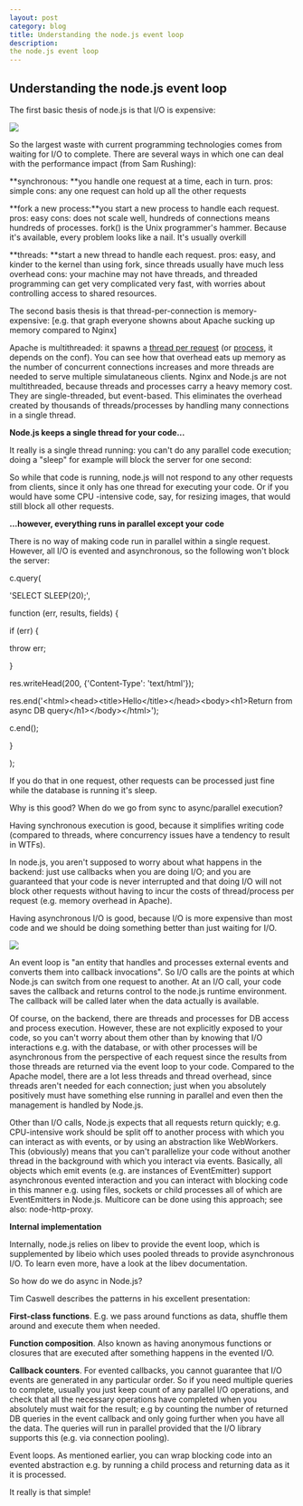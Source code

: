 ```yaml
---
layout: post
category: blog
title: Understanding the node.js event loop
description: 
the node.js event loop
---
```



## Understanding the node.js event loop

The first basic thesis of node.js is that I/O is expensive:

![](http://hiphotos.baidu.com/xoxoxo/pic/item/8772f7faaf51f3dea584d1de94eef01f3a29793d.jpg)

So the largest waste with current programming technologies comes from waiting for I/O to complete. There are several ways in which one can deal with the performance impact (from Sam Rushing):

**synchronous: **you handle one request at a time, each in turn. pros: simple cons: any one request can hold up all the other requests

**fork a new process:**you start a new process to handle each request. pros: easy cons: does not scale well, hundreds of connections means hundreds of processes. fork() is the Unix programmer's hammer. Because it's available, every problem looks like a nail. It's usually overkill

**threads: **start a new thread to handle each request. pros: easy, and kinder to the kernel than using fork, since threads usually have much less overhead cons: your machine may not have threads, and threaded programming can get very complicated very fast, with worries about controlling access to shared resources.

The second basis thesis is that thread-per-connection is memory-expensive: \[e.g. that graph everyone showns about Apache sucking up memory compared to Nginx\]

Apache is multithreaded: it spawns a [thread per request][0] (or [process][1], it depends on the conf). You can see how that overhead eats up memory as the number of concurrent connections increases and more threads are needed to serve multiple simulataneous clients. Nginx and Node.js are not multithreaded, because threads and processes carry a heavy memory cost. They are single-threaded, but event-based. This eliminates the overhead created by thousands of threads/processes by handling many connections in a single thread.

**Node.js keeps a single thread for your code...**

It really is a single thread running: you can't do any parallel code execution; doing a "sleep" for example will block the server for one second:

So while that code is running, node.js will not respond to any other requests from clients, since it only has one thread for executing your code. Or if you would have some CPU -intensive code, say, for resizing images, that would still block all other requests.

**...however, everything runs in parallel except your code**

There is no way of making code run in parallel within a single request. However, all I/O is evented and asynchronous, so the following won't block the server:

c.query(

'SELECT SLEEP(20);',

function (err, results, fields) {

if (err) {

throw err;

}

res.writeHead(200, {'Content-Type': 'text/html'});

res.end('<html\><head\><title\>Hello</title\></head\><body\><h1\>Return from async DB query</h1\></body\></html\>');

c.end();

}

);

If you do that in one request, other requests can be processed just fine while the database is running it's sleep.

Why is this good? When do we go from sync to async/parallel execution?

Having synchronous execution is good, because it simplifies writing code (compared to threads, where concurrency issues have a tendency to result in WTFs).

In node.js, you aren't supposed to worry about what happens in the backend: just use callbacks when you are doing I/O; and you are guaranteed that your code is never interrupted and that doing I/O will not block other requests without having to incur the costs of thread/process per request (e.g. memory overhead in Apache).

Having asynchronous I/O is good, because I/O is more expensive than most code and we should be doing something better than just waiting for I/O.

![](http://hiphotos.baidu.com/xoxoxo/pic/item/bd8bc41b9d16fdfabfbdaf54b48f8c5495ee7b1e.jpg)

An event loop is "an entity that handles and processes external events and converts them into callback invocations". So I/O calls are the points at which Node.js can switch from one request to another. At an I/O call, your code saves the callback and returns control to the node.js runtime environment. The callback will be called later when the data actually is available.

Of course, on the backend, there are threads and processes for DB access and process execution. However, these are not explicitly exposed to your code, so you can't worry about them other than by knowing that I/O interactions e.g. with the database, or with other processes will be asynchronous from the perspective of each request since the results from those threads are returned via the event loop to your code. Compared to the Apache model, there are a lot less threads and thread overhead, since threads aren't needed for each connection; just when you absolutely positively must have something else running in parallel and even then the management is handled by Node.js.

Other than I/O calls, Node.js expects that all requests return quickly; e.g. CPU-intensive work should be split off to another process with which you can interact as with events, or by using an abstraction like WebWorkers. This (obviously) means that you can't parallelize your code without another thread in the background with which you interact via events. Basically, all objects which emit events (e.g. are instances of EventEmitter) support asynchronous evented interaction and you can interact with blocking code in this manner e.g. using files, sockets or child processes all of which are EventEmitters in Node.js. Multicore can be done using this approach; see also: node-http-proxy.

**Internal implementation**

Internally, node.js relies on libev to provide the event loop, which is supplemented by libeio which uses pooled threads to provide asynchronous I/O. To learn even more,  have a look at the libev documentation.

So how do we do async in Node.js?

Tim Caswell describes the patterns in his excellent presentation:

**First-class functions**. E.g. we pass around functions as data, shuffle them around and execute them when needed.

**Function composition**. Also known as having anonymous functions or closures that are executed after something happens in the evented I/O.

**Callback counters**. For evented callbacks, you cannot guarantee that I/O events are generated in any particular order. So if you need multiple queries to complete, usually you just keep count of any parallel I/O operations, and check that all the necessary operations have completed when you absolutely must wait for the result; e.g by counting the number of returned DB queries in the event callback and only going further when you have all the data. The queries will run in parallel provided that the I/O library supports this (e.g. via connection pooling).

Event loops. As mentioned earlier, you can wrap blocking code into an evented abstraction e.g. by running a child process and returning data as it it is processed.

It really is that simple!


[0]: http://httpd.apache.org/docs/2.0/mod/worker.html
[1]: http://httpd.apache.org/docs/2.0/mod/prefork.html